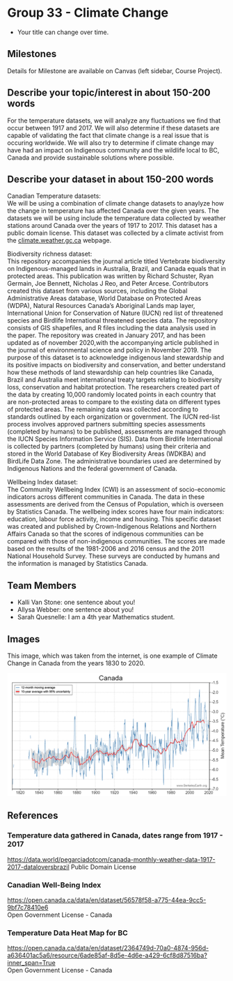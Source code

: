 # Group 33 - Climate Change

- Your title can change over time.

## Milestones

Details for Milestone are available on Canvas (left sidebar, Course Project).

## Describe your topic/interest in about 150-200 words

For the temperature datasets, we will analyze any fluctuations we find that occur between 1917 and 2017. We will also determine if these datasets are capable of validating the fact that climate change is a real issue that is occuring worldwide. We will also try to determine if climate change may have had an impact on Indigenous community and the wildlife local to BC, Canada and provide sustainable solutions where possible.

## Describe your dataset in about 150-200 words

Canadian Temperature datasets:  
We will be using a combination of climate change datasets to anaylyze how the change in temperature has affected Canada over the given years. The datasets we will be using include the temperature data collected by weather stations around Canada over the years of 1917 to 2017. This dataset has a public domain license. This dataset was collected by a climate activist from the [climate.weather.gc.ca](https://climate.weather.gc.ca/prods_servs/cdn_climate_summary_e.html) webpage.

Biodiversity richness dataset:  
This repository accompanies the journal article titled Vertebrate biodiversity on Indigenous-managed lands in Australia, Brazil, and Canada equals that in protected areas. This publication was written by Richard Schuster, Ryan Germain, Joe Bennett, Nicholas J Reo, and Peter Arcese. Contributors created this dataset from various sources, including the Global Administrative Areas database, World Database on Protected Areas (WDPA), Natural Resources Canada’s Aboriginal Lands map layer, International Union for Conservation of Nature (IUCN) red list of threatened species and Birdlife International threatened species data. The repository consists of GIS shapefiles, and R files including the data analysis used in the paper. The repository was created in January 2017, and has been updated as of november 2020,with the accompanying article published in the journal of environmental science and policy in November 2019. The purpose of this dataset is to acknowledge indigenous land stewardship and its positive impacts on biodiversity and conservation, and better understand how these methods of land stewardship can help countries like Canada, Brazil and Australia meet international treaty targets relating to biodiversity loss, conservation and habitat protection. The researchers created part of the data by creating 10,000 randomly located points in each country that are non-protected areas to compare to the existing data on different types of protected areas. The remaining data was collected according to standards outlined by each organization or government. The IUCN red-list process involves approved partners submitting species assessments (completed by humans) to be published, assessments are managed through the IUCN Species Information Service (SIS). Data from Birdlife International is collected by partners (completed by humans) using their criteria and stored in the World Database of Key Biodiversity Areas (WDKBA) and BirdLife Data Zone. The administrative boundaries used are determined by Indigenous Nations and the federal government of Canada.

Wellbeing Index dataset:  
The Community Wellbeing Index (CWI) is an assessment of socio-economic indicators across different communities in Canada. The data in these assessments are derived from the Census of Population, which is overseen by Statistics Canada. The wellbeing index scores have four main indicators: education, labour force activity, income and housing. This specific dataset was created and published by Crown-Indigenous Relations and Northern Affairs Canada so that the scores of indigenous communities can be compared with those of non-indigenous communities. The scores are made based on the results of the 1981-2006 and 2016 census and the 2011 National Household Survey. These surveys are conducted by humans and the information is managed by Statistics Canada. 


## Team Members

- Kalli Van Stone: one sentence about you!
- Allysa Webber: one sentence about you!
- Sarah Quesnelle: I am a 4th year Mathematics student.

## Images

This image, which was taken from the internet, is one example of Climate Change in Canada from the years 1830 to 2020.

![Canadian Temperature Change](./images/Canada-temperature-chart.png)

## References

### Temperature data gathered in Canada, dates range from 1917 - 2017
https://data.world/pegarciadotcom/canada-monthly-weather-data-1917-2017-dataloversbrazil
Public Domain License

### Canadian Well-Being Index
https://open.canada.ca/data/en/dataset/56578f58-a775-44ea-9cc5-9bf7c78410e6  
Open Government License - Canada

### Temperature Data Heat Map for BC
https://open.canada.ca/data/en/dataset/2364749d-70a0-4874-956d-a636401ac5a6/resource/6ade85af-8d5e-4d6e-a429-6cf8d87516ba?inner_span=True  
Open Government License - Canada
